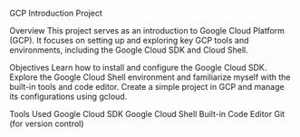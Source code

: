 GCP Introduction Project

Overview
This project serves as an introduction to Google Cloud Platform (GCP). It focuses on setting up and exploring key GCP tools and environments, including the Google Cloud SDK and Cloud Shell.

Objectives
Learn how to install and configure the Google Cloud SDK.
Explore the Google Cloud Shell environment and familiarize myself with the built-in tools and code editor.
Create a simple project in GCP and manage its configurations using gcloud.

Tools Used
Google Cloud SDK
Google Cloud Shell
Built-in Code Editor
Git (for version control)